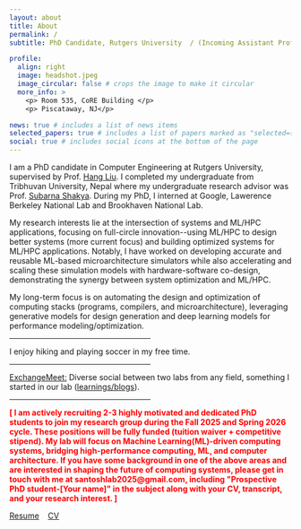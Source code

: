 ```yaml
---
layout: about
title: About
permalink: /
subtitle: PhD Candidate, Rutgers University  / (Incoming Assistant Professor @ Bellini College of AI, Cybersecurity and Computing | USF)

profile:
  align: right
  image: headshot.jpeg
  image_circular: false # crops the image to make it circular
  more_info: >
    <p> Room 535, CoRE Building </p>
    <p> Piscataway, NJ</p>

news: true # includes a list of news items
selected_papers: true # includes a list of papers marked as "selected={true}"
social: true # includes social icons at the bottom of the page
---
```


I am a PhD candidate in Computer Engineering at Rutgers University, supervised by Prof. [Hang Liu](https://asherliu.github.io/). I completed my undergraduate from Tribhuvan University, Nepal where my undergraduate research advisor was Prof. [Subarna Shakya](https://www.linkedin.com/in/prof-dr-subarna-shakya-0b636b54/). During my PhD, I interned at Google, Lawerence Berkeley National Lab and Brookhaven National Lab. 


My research interests lie at the intersection of systems and ML/HPC applications, focusing on full-circle innovation--using ML/HPC to design better systems (more current focus) and building optimized systems for ML/HPC applications. Notably, I have worked on developing accurate and reusable ML-based microarchitecture simulators while also accelerating and scaling these simulation models with hardware-software co-design, demonstrating the synergy between system optimization and ML/HPC.

My long-term focus is on automating the design and optimization of computing stacks (programs, compilers, and microarchitecture), leveraging generative models for design generation and deep learning models for performance modeling/optimization.

<hr align="left" style="width:50%">

I enjoy hiking and playing soccer in my free time.

<hr align="left" style="width:50%">

[ExchangeMeet:](/blog) Diverse social between two labs from any field, something I started in our lab ([learnings/blogs](/blog)).

<hr align="left" style="width:50%">

<b style='color:red;'>
[ I am actively recruiting 2-3 highly motivated and dedicated PhD students to join my research group during the Fall 2025 and Spring 2026 cycle. These positions will be fully funded (tuition waiver + competitive stipend). My lab will focus on Machine Learning(ML)-driven computing systems, bridging high-performance computing, ML, and computer architecture. </b>

<b style='color:red;'>
 If you have some background in one of the above areas and are interested in shaping the future of computing systems, please get in touch with me at santoshlab2025@gmail.com, including "Prospective PhD student-[Your name]" in the subject along with your CV, transcript, and your research interest. ]
</b>

[Resume](/assets/pdf/santosh_cv.pdf) &nbsp;&nbsp; [CV](/assets/pdf/santosh_cv_academia.pdf) 





